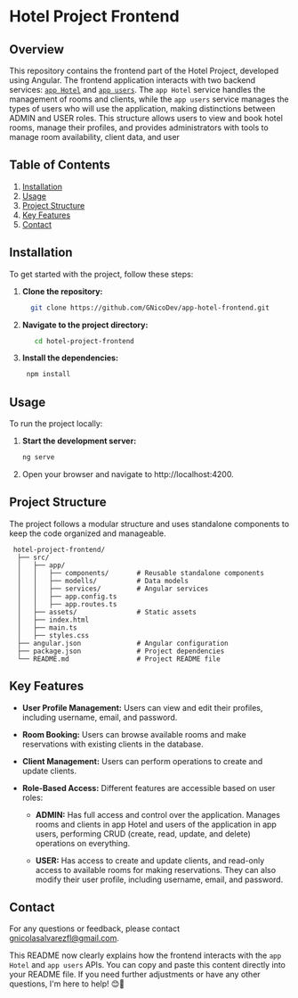 # Hotel Project Frontend

## Overview

This repository contains the frontend part of the Hotel Project, developed using Angular. The frontend application interacts with two backend services: [`app Hotel`](https://github.com/GNicoDev/app-hotel-backend) and [`app users`](https://github.com/GNicoDev/api_users). The `app Hotel` service handles the management of rooms and clients, while the `app users` service manages the types of users who will use the application, making distinctions between ADMIN and USER roles. This structure allows users to view and book hotel rooms, manage their profiles, and provides administrators with tools to manage room availability, client data, and user 

## Table of Contents

1. [Installation](#installation)
2. [Usage](#usage)
3. [Project Structure](#project-structure)
4. [Key Features](#key-features)
5. [Contact](#contact)

## Installation

To get started with the project, follow these steps:

1. **Clone the repository:**

   ```bash
     git clone https://github.com/GNicoDev/app-hotel-frontend.git

2. **Navigate to the project directory:**
   
   ```bash
      cd hotel-project-frontend

3. **Install the dependencies:**

   ```bash
    npm install

## Usage

To run the project locally:

1. **Start the development server:**

     ```bash
    ng serve

2. Open your browser and navigate to http://localhost:4200.

## Project Structure

The project follows a modular structure and uses standalone components to keep the code organized and manageable.

     hotel-project-frontend/
      ├── src/
      │   ├── app/
      │   │   ├── components/       # Reusable standalone components
      │   │   ├── modells/          # Data models
      │   │   ├── services/         # Angular services
      │   │   ├── app.config.ts
      │   │   ├── app.routes.ts
      │   ├── assets/               # Static assets
      │   ├── index.html
      │   ├── main.ts
      │   ├── styles.css
      ├── angular.json              # Angular configuration
      ├── package.json              # Project dependencies
      └── README.md                 # Project README file

## Key Features

- **User Profile Management:** Users can view and edit their profiles, including username, email, and password.

- **Room Booking:** Users can browse available rooms and make reservations with existing clients in the database.

- **Client Management:** Users can perform operations to create and update clients.

- **Role-Based Access:** Different features are accessible based on user roles:

  - **ADMIN:** Has full access and control over the application. Manages rooms and clients in app Hotel and users of the application in app users, performing CRUD (create, read, update, and delete) operations on everything.

  - **USER:** Has access to create and update clients, and read-only access to available rooms for making reservations. They can also modify their user profile, including username, email, and password.

## Contact

For any questions or feedback, please contact gnicolasalvarezfl@gmail.com.


This README now clearly explains how the frontend interacts with the `app Hotel` and `app users` APIs. You can copy and paste this content directly into your README file. If you need further adjustments or have any other questions, I'm here to help! 😊🚀
